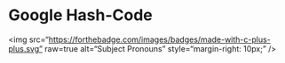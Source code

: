 # Google Hash-Code

<img
src=“https://forthebadge.com/images/badges/made-with-c-plus-plus.svg”
raw=true
alt=“Subject Pronouns”
style=“margin-right: 10px;”
/>
